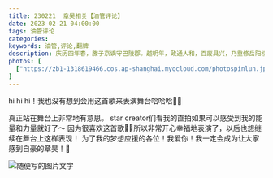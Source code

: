 ```yaml
---
title: 230221  章昊相关【油管评论】
date: 2023-02-21 04:00:00
tags: 油管评论
categories: 
keywords: 油管,评论,翻牌
description: 庆历四年春，滕子京谪守巴陵郡。越明年，政通人和，百废具兴，乃重修岳阳楼，增其旧制，刻唐贤今人诗赋于其上，属予作文以记之。
photos: [
  ["https://zb1-1318619466.cos.ap-shanghai.myqcloud.com/photospinlun.jpeg"]
] 
---
```


hi hi hi！我也没有想到会用这首歌来表演舞台哈哈哈👼😈
<!--more-->
真正站在舞台上非常地有意思。
star creator们看我的直拍如果可以感受到我的能量和力量就好了～
因为很喜欢这首歌🖤💖所以非常开心幸福地表演了，以后也想继续在舞台上这样表现！
为了我的梦想应援的各位！我爱你！我一定会成为让大家感到自豪的章昊！🥰

![随便写的图片文字](https://zb1-1318619466.cos.ap-shanghai.myqcloud.com/photospinlun.jpeg)
